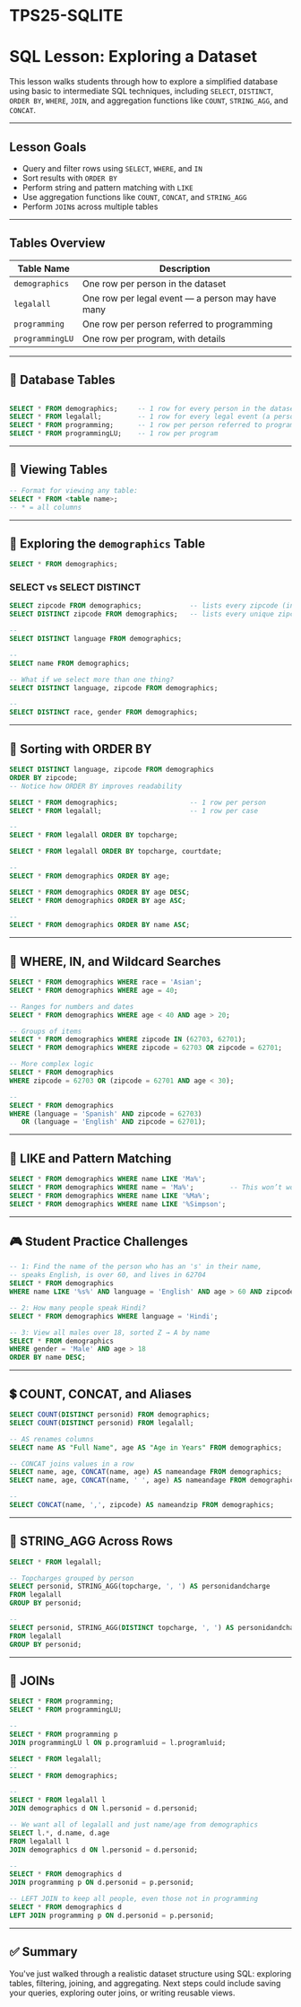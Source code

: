 # TPS25-SQLITE

# SQL Lesson: Exploring a Dataset

This lesson walks students through how to explore a simplified database using basic to intermediate SQL techniques, including `SELECT`, `DISTINCT`, `ORDER BY`, `WHERE`, `JOIN`, and aggregation functions like `COUNT`, `STRING_AGG`, and `CONCAT`.

---

## Lesson Goals
- Query and filter rows using `SELECT`, `WHERE`, and `IN`
- Sort results with `ORDER BY`
- Perform string and pattern matching with `LIKE`
- Use aggregation functions like `COUNT`, `CONCAT`, and `STRING_AGG`
- Perform `JOIN`s across multiple tables

---

## Tables Overview

| Table Name       | Description                                      |
|------------------|--------------------------------------------------|
| `demographics`   | One row per person in the dataset                |
| `legalall`       | One row per legal event — a person may have many|
| `programming`    | One row per person referred to programming       |
| `programmingLU`  | One row per program, with details                |

---

## 📜 Database Tables

```sql

SELECT * FROM demographics;     -- 1 row for every person in the dataset
SELECT * FROM legalall;         -- 1 row for every legal event (a person may have many)
SELECT * FROM programming;      -- 1 row per person referred to programming
SELECT * FROM programmingLU;    -- 1 row per program
```

---

## 📖 Viewing Tables

```sql
-- Format for viewing any table:
SELECT * FROM <table name>;
-- * = all columns
```

---

## 🔎 Exploring the `demographics` Table

```sql
SELECT * FROM demographics;
```

### SELECT vs SELECT DISTINCT

```sql
SELECT zipcode FROM demographics;            -- lists every zipcode (including duplicates)
SELECT DISTINCT zipcode FROM demographics;   -- lists every unique zipcode
```

```sql
--
SELECT DISTINCT language FROM demographics;
```

```sql
--
SELECT name FROM demographics;
```

```sql
-- What if we select more than one thing?
SELECT DISTINCT language, zipcode FROM demographics;
```

```sql
--
SELECT DISTINCT race, gender FROM demographics;
```

---

## 🔽 Sorting with ORDER BY

```sql
SELECT DISTINCT language, zipcode FROM demographics
ORDER BY zipcode;
-- Notice how ORDER BY improves readability
```

```sql
SELECT * FROM demographics;                  -- 1 row per person
SELECT * FROM legalall;                      -- 1 row per case
```

```sql
--
SELECT * FROM legalall ORDER BY topcharge;
```

```sql
SELECT * FROM legalall ORDER BY topcharge, courtdate;
```

```sql
--
SELECT * FROM demographics ORDER BY age;
```

```sql
SELECT * FROM demographics ORDER BY age DESC;
SELECT * FROM demographics ORDER BY age ASC;
```

```sql
--
SELECT * FROM demographics ORDER BY name ASC;
```

---

## 🌟 WHERE, IN, and Wildcard Searches

```sql
SELECT * FROM demographics WHERE race = 'Asian';
SELECT * FROM demographics WHERE age = 40;
```

```sql
-- Ranges for numbers and dates
SELECT * FROM demographics WHERE age < 40 AND age > 20;
```

```sql
-- Groups of items
SELECT * FROM demographics WHERE zipcode IN (62703, 62701);
SELECT * FROM demographics WHERE zipcode = 62703 OR zipcode = 62701;
```

```sql
-- More complex logic
SELECT * FROM demographics
WHERE zipcode = 62703 OR (zipcode = 62701 AND age < 30);
```

```sql
--
SELECT * FROM demographics
WHERE (language = 'Spanish' AND zipcode = 62703)
   OR (language = 'English' AND zipcode = 62701);
```

---

## 🧪 LIKE and Pattern Matching

```sql
SELECT * FROM demographics WHERE name LIKE 'Ma%';
SELECT * FROM demographics WHERE name = 'Ma%';         -- This won’t work
SELECT * FROM demographics WHERE name LIKE '%Ma%';
SELECT * FROM demographics WHERE name LIKE '%Simpson';
```

---

## 🎮 Student Practice Challenges

```sql
-- 1: Find the name of the person who has an 's' in their name,
-- speaks English, is over 60, and lives in 62704
SELECT * FROM demographics
WHERE name LIKE '%s%' AND language = 'English' AND age > 60 AND zipcode = 62704;
```

```sql
-- 2: How many people speak Hindi?
SELECT * FROM demographics WHERE language = 'Hindi';
```

```sql
-- 3: View all males over 18, sorted Z → A by name
SELECT * FROM demographics
WHERE gender = 'Male' AND age > 18
ORDER BY name DESC;
```

---

## 💲 COUNT, CONCAT, and Aliases

```sql
SELECT COUNT(DISTINCT personid) FROM demographics;
SELECT COUNT(DISTINCT personid) FROM legalall;
```

```sql
-- AS renames columns
SELECT name AS "Full Name", age AS "Age in Years" FROM demographics;

-- CONCAT joins values in a row
SELECT name, age, CONCAT(name, age) AS nameandage FROM demographics;
SELECT name, age, CONCAT(name, ' ', age) AS nameandage FROM demographics;
```

```sql
--
SELECT CONCAT(name, ',', zipcode) AS nameandzip FROM demographics;
```

---

## 🥝 STRING_AGG Across Rows

```sql
SELECT * FROM legalall;

-- Topcharges grouped by person
SELECT personid, STRING_AGG(topcharge, ', ') AS personidandcharge
FROM legalall
GROUP BY personid;
```

```sql
--
SELECT personid, STRING_AGG(DISTINCT topcharge, ', ') AS personidandcharge
FROM legalall
GROUP BY personid;
```

---

## 🔗 JOINs

```sql
SELECT * FROM programming;
SELECT * FROM programmingLU;
```

```sql
--
SELECT * FROM programming p
JOIN programmingLU l ON p.programluid = l.programluid;
```

```sql
SELECT * FROM legalall;
--
SELECT * FROM demographics;
```

```sql
--
SELECT * FROM legalall l
JOIN demographics d ON l.personid = d.personid;
```

```sql
-- We want all of legalall and just name/age from demographics
SELECT l.*, d.name, d.age
FROM legalall l
JOIN demographics d ON l.personid = d.personid;
```

```sql
--
SELECT * FROM demographics d
JOIN programming p ON d.personid = p.personid;
```

```sql
-- LEFT JOIN to keep all people, even those not in programming
SELECT * FROM demographics d
LEFT JOIN programming p ON d.personid = p.personid;
```

---

## ✅ Summary

You've just walked through a realistic dataset structure using SQL: exploring tables, filtering, joining, and aggregating. Next steps could include saving your queries, exploring outer joins, or writing reusable views.
